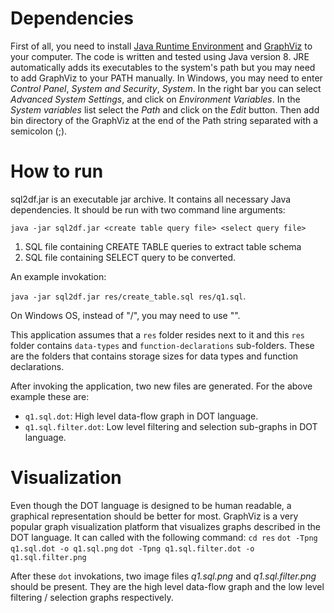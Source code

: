 # Dependencies
First of all, you need to install [Java Runtime Environment](http://www.oracle.com/technetwork/java/javase/downloads/index.html) and [GraphViz](http://www.graphviz.org/Download.php) to your computer. The code is written and tested using Java version 8. JRE automatically adds its executables to the system's path but you may need to add GraphViz to your PATH manually. In Windows, you may need to enter *Control Panel*, *System and Security*, *System*. In the right bar you can select *Advanced System Settings*, and click on *Environment Variables*. In the *System variables* list select the *Path* and click on the *Edit* button. Then add bin directory of the GraphViz at the end of the Path string separated with a semicolon (;).

# How to run
sql2df.jar is an executable jar archive. It contains all necessary Java dependencies. It should be run with two command line arguments:

`java -jar sql2df.jar <create table query file> <select query file>`

1. SQL file containing CREATE TABLE queries to extract table schema
2. SQL file containing SELECT query to be converted.

An example invokation:

`java -jar sql2df.jar res/create_table.sql res/q1.sql`.

On Windows OS, instead of "/", you may need to use "\".

This application assumes that a `res` folder resides next to it and this `res` folder contains `data-types` and `function-declarations` sub-folders. These are the folders that contains storage sizes for data types and function declarations.

After invoking the application, two new files are generated. For the above example these are:
- `q1.sql.dot`: High level data-flow graph in DOT language.
- `q1.sql.filter.dot`: Low level filtering and selection sub-graphs in DOT language.

# Visualization

Even though the DOT language is designed to be human readable, a graphical representation should be better for most. GraphViz is a very popular graph visualization platform that visualizes graphs described in the DOT language. It can called with the following command:
`cd res`
`dot -Tpng q1.sql.dot -o q1.sql.png`
`dot -Tpng q1.sql.filter.dot -o q1.sql.filter.png`

After these `dot` invokations, two image files *q1.sql.png* and *q1.sql.filter.png* should be present. They are the high level data-flow graph and the low level filtering / selection graphs respectively.
